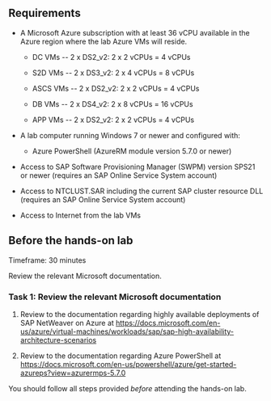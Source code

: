
## Requirements

-   A Microsoft Azure subscription with at least 36 vCPU available in the Azure region where the lab Azure VMs will reside.

    -   DC VMs -- 2 x DS2\_v2: 2 x 2 vCPUs = 4 vCPUs

    -   S2D VMs -- 2 x DS3\_v2: 2 x 4 vCPUs = 8 vCPUs

    -   ASCS VMs -- 2 x DS2\_v2: 2 x 2 vCPUs = 4 vCPUs

    -   DB VMs -- 2 x DS4\_v2: 2 x 8 vCPUs = 16 vCPUs

    -   APP VMs -- 2 x DS2\_v2: 2 x 2 vCPUs = 4 vCPUs

-   A lab computer running Windows 7 or newer and configured with:

    -   Azure PowerShell (AzureRM module version 5.7.0 or newer)

-   Access to SAP Software Provisioning Manager (SWPM) version SPS21 or newer (requires an SAP Online Service System account)

-   Access to NTCLUST.SAR including the current SAP cluster resource DLL (requires an SAP Online Service System account)

-   Access to Internet from the lab VMs


## Before the hands-on lab

Timeframe: 30 minutes

Review the relevant Microsoft documentation.

### Task 1: Review the relevant Microsoft documentation 

1.  Review to the documentation regarding highly available deployments of SAP NetWeaver on Azure at <https://docs.microsoft.com/en-us/azure/virtual-machines/workloads/sap/sap-high-availability-architecture-scenarios>

2.  Review to the documentation regarding Azure PowerShell at <https://docs.microsoft.com/en-us/powershell/azure/get-started-azureps?view=azurermps-5.7.0>

You should follow all steps provided *before* attending the hands-on lab.

